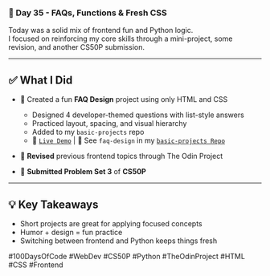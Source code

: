 ### 📅 Day 35 - FAQs, Functions & Fresh CSS

Today was a solid mix of frontend fun and Python logic.  
I focused on reinforcing my core skills through a mini-project, some revision, and another CS50P submission.

---

## ✅ What I Did

- 🧩 Created a fun **FAQ Design** project using only HTML and CSS

  - Designed 4 developer-themed questions with list-style answers
  - Practiced layout, spacing, and visual hierarchy
  - Added to my `basic-projects` repo
  - 🔗 [`Live Demo`](https://devxsameer.github.io/basic-projects/faq-design) | 🔗 See `faq-design` in my [`basic-projects Repo`](https://github.com/devxsameer/basic-projects)

- 🧠 **Revised** previous frontend topics through The Odin Project

- 🐍 **Submitted Problem Set 3** of **CS50P**

---

## 💡 Key Takeaways

- Short projects are great for applying focused concepts
- Humor + design = fun practice
- Switching between frontend and Python keeps things fresh

#100DaysOfCode #WebDev #CS50P #Python #TheOdinProject #HTML #CSS #Frontend

